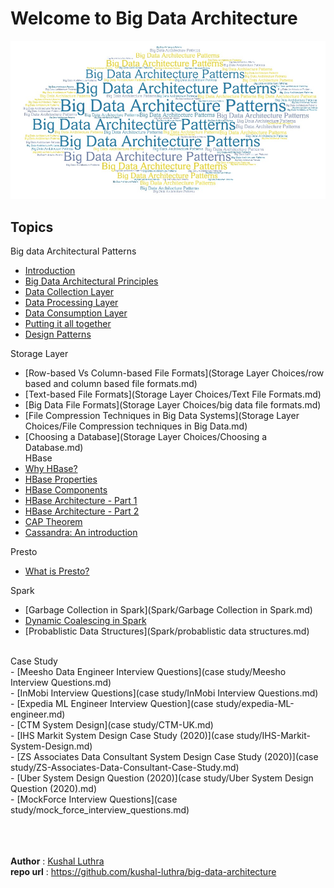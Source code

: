 # Welcome to Big Data Architecture

![](images/Front_page.jpeg)

## Topics
Big data Architectural Patterns <br>
- [Introduction](Big-data-architectural-patterns/Big-data-architectural-patterns-1.md) <br>
- [Big Data Architectural Principles](Big-data-architectural-patterns/Big-data-architectural-patterns-2.md) <br>
- [Data Collection Layer](Big-data-architectural-patterns/Big-data-architectural-patterns-3.md) <br>
- [Data Processing Layer](Big-data-architectural-patterns/Big-data-architectural-patterns-4.md) <br>
- [Data Consumption Layer](Big-data-architectural-patterns/Big-data-architectural-patterns-5.md) <br>
- [Putting it all together](Big-data-architectural-patterns/Big-data-architectural-patterns-6.md) <br>
- [Design Patterns](Big-data-architectural-patterns/Big-data-architectural-patterns-7.md)<br>

Storage Layer <br>
- [Row-based Vs Column-based File Formats](Storage Layer Choices/row based and column based file formats.md) <br>
- [Text-based File Formats](Storage Layer Choices/Text File Formats.md) <br>
- [Big Data File Formats](Storage Layer Choices/big data file formats.md) <br>
- [File Compression Techniques in Big Data Systems](Storage Layer Choices/File Compression techniques in Big Data.md) <br>
- [Choosing a Database](Storage Layer Choices/Choosing a Database.md)<br>
HBase <br>
- [Why HBase? ](HBase/1-HBase.md) <br>
- [HBase Properties ](HBase/2-HBase.md) <br>
- [HBase Components ](HBase/3-HBase.md) <br>
- [HBase Architecture - Part 1 ](HBase/4-HBase.md) <br>
- [HBase Architecture - Part 2 ](HBase/5-HBase.md) <br>
- [CAP Theorem](HBase/6-HBase.md) <br>
- [Cassandra: An introduction](HBase/7-HBase.md) <br>

Presto <br>
- [What is Presto?](Presto/1-Presto.md)

Spark <br>
- [Garbage Collection in Spark](Spark/Garbage Collection in Spark.md) <br>
- [Dynamic Coalescing in Spark](Spark/Dynamic_coalescing.md) <br>
- [Probablistic Data Structures](Spark/probablistic data structures.md)<br>
<br>
Case Study  <br>
- [Meesho Data Engineer Interview Questions](case study/Meesho Interview Questions.md) <br>
- [InMobi Interview Questions](case study/InMobi Interview Questions.md) <br>
- [Expedia ML Engineer Interview Question](case study/expedia-ML-engineer.md) <br>
- [CTM System Design](case study/CTM-UK.md) <br>
- [IHS Markit System Design Case Study (2020)](case study/IHS-Markit-System-Design.md) <br>
- [ZS Associates Data Consultant System Design Case Study (2020)](case study/ZS-Associates-Data-Consultant-Case-Study.md) <br>
- [Uber System Design Question (2020)](case study/Uber System Design Question (2020).md) <br>
- [MockForce Interview Questions](case study/mock_force_interview_questions.md) <br>

<br><br><br>
**Author** : [Kushal Luthra](aboutme.md) <br>
**repo url** : https://github.com/kushal-luthra/big-data-architecture